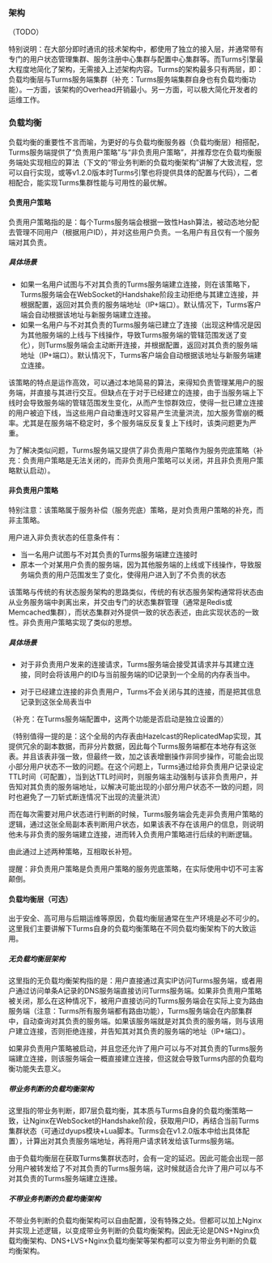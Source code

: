 ### 架构

（TODO）

特别说明：在大部分即时通讯的技术架构中，都使用了独立的接入层，并通常带有专门的用户状态管理集群、服务注册中心集群与配置中心集群等。而Turms引擎最大程度地简化了架构，无需接入上述架构内容。Turms的架构最多只有两层，即：负载均衡层与Turms服务端集群（补充：Turms服务端集群自身也有负载均衡功能）。一方面，该架构的Overhead开销最小。另一方面，可以极大简化开发者的运维工作。

### 负载均衡

负载均衡的重要性不言而喻，为更好的与负载均衡服务器（负载均衡层）相搭配，Turms服务端提供了“负责用户策略”与“非负责用户策略”，并推荐您在负载均衡服务端处实现相应的算法（下文的“带业务判断的负载均衡架构”讲解了大致流程，您可以自行实现，或等v1.2.0版本时Turms引擎也将提供具体的配置与代码），二者相配合，能实现Turms集群性能与可用性的最优解。

#### 负责用户策略

负责用户策略指的是：每个Turms服务端会根据一致性Hash算法，被动态地分配去管理不同用户（根据用户ID），并对这些用户负责。一名用户有且仅有一个服务端对其负责。

##### 具体场景

* 如果一名用户试图与不对其负责的Turms服务端建立连接，则在该策略下，Turms服务端会在WebSocket的Handshake阶段主动拒绝与其建立连接，并根据配置，返回对其负责的服务端地址（IP+端口）。默认情况下，Turms客户端会自动根据该地址与新服务端建立连接。
* 如果一名用户与不对其负责的Turms服务端已建立了连接（出现这种情况是因为其他服务端的上线与下线操作，导致Turms服务端的管辖范围发送了变化），则Turms服务端会主动断开连接，并根据配置，返回对其负责的服务端地址（IP+端口）。默认情况下，Turms客户端会自动根据该地址与新服务端建立连接。

该策略的特点是运作高效，可以通过本地简易的算法，来得知负责管理某用户的服务端，并直接与其进行交互。但缺点在于对于已经建立的连接，由于当服务端上下线时会导致服务端的管辖范围发生变化，从而产生惊群效应，使得一批已建立连接的用户被迫下线，当这些用户自动重连时又容易产生流量洪流，加大服务雪崩的概率。尤其是在服务端不稳定时，多个服务端反反复复上下线时，该类问题更为严重。

为了解决类似问题，Turms服务端又提供了非负责用户策略作为服务兜底策略（补充：负责用户策略是无法关闭的，而非负责用户策略可以关闭，并且非负责用户策略默认启动）。

#### 非负责用户策略

特别注意：该策略属于服务补偿（服务兜底）策略，是对负责用户策略的补充，而非主策略。

用户进入非负责状态的任意条件有：

* 当一名用户试图与不对其负责的Turms服务端建立连接时
* 原本一个对某用户负责的服务端，因为其他服务端的上线或下线操作，导致服务端负责的用户范围发生了变化，使得用户进入到了不负责的状态

该策略与传统的有状态服务架构的思路类似，传统的有状态服务架构通常将状态由从业务服务端中剥离出来，并交由专门的状态集群管理（通常是Redis或Memcached集群），而状态集群对外提供一致的状态表述，由此实现状态的一致性。非负责用户策略实现了类似的思想。

##### 具体场景

* 对于非负责用户发来的连接请求，Turms服务端会接受其请求并与其建立连接，同时会将该用户的ID与当前服务端的ID记录到一个全局的内存表当中。

* 对于已经建立连接的非负责用户，Turms不会关闭与其的连接，而是把其信息记录到这张全局表当中

（补充：在Turms服务端配置中，这两个功能是否启动是独立设置的）


（特别值得一提的是：这个全局的内存表由Hazelcast的ReplicatedMap实现，其提供冗余的副本数据，而非分片数据，因此每个Turms服务端都在本地存有这张表。并且该表非强一致，但最终一致，加之该表增删操作非同步操作，可能会出现小部分用户状态不一致的问题。在这个问题上，Turms通过给非负责用户记录设定TTL时间（可配置），当到达TTL时间时，则服务端主动强制与该非负责用户，并告知对其负责的服务端地址，以解决可能出现的小部分用户状态不一致的问题，同时也避免了一刀斩式断连情况下出现的流量洪流）

而在每次需要对用户状态进行判断的时候，Turms服务端会先走非负责用户策略的逻辑，通过这张全局副本表判断用户状态，如果该表不存在该用户的信息，则说明他未与非负责的服务端建立连接，进而转入负责用户策略进行后续的判断逻辑。

由此通过上述两种策略，互相取长补短。

提醒：非负责用户策略是负责用户策略的服务兜底策略，在实际使用中切不可主客颠倒。

#### 负载均衡层（可选）

出于安全、高可用与后期运维等原因，负载均衡层通常在生产环境是必不可少的。这里我们主要讲解下Turms自身的负载均衡策略在不同负载均衡架构下的大致运用。

##### 无负载均衡层架构

这里指的无负载均衡架构指的是：用户直接通过真实IP访问Turms服务端，或者用户通过访问单条A记录的DNS服务端直接访问Turms服务端。如果非负责用户策略被关闭，那么在这种情况下，被用户直接访问的Turms服务端会在实际上变为路由服务端（注意：Turms所有服务端都有路由功能），Turms服务端会在内部集群中，自动查询对其负责的服务端。如果该服务端就是对其负责的服务端，则与该用户建立连接，否则拒绝连接，并告知其对其负责的服务端的地址（IP+端口）。

如果非负责用户策略被启动，并且您还允许了用户可以与不对其负责的Turms服务端建立连接，则该服务端会一概直接建立连接，但这就会导致Turms内部的负载均衡功能失去意义。

##### 带业务判断的负载均衡架构

这里指的带业务判断，即7层负载均衡，其本质与Turms自身的负载均衡策略一致，让Nginx在WebSocket的Handshake阶段，获取用户ID，再结合当前Turms集群状态（可通过dyups模块+Lua脚本。Turms会在v1.2.0版本中给出具体配置），计算出对其负责服务端地址，再将用户请求转发给该Turms服务端。

由于负载均衡层在获取Turms集群状态时，会有一定的延迟。因此可能会出现一部分用户被转发给了不对其负责的Turms服务端，这时候就适合允许了用户可以与不对其负责的Turms服务端建立连接。

##### 不带业务判断的负载均衡架构
不带业务判断的负载均衡架构可以自由配置，没有特殊之处。但都可以加上Nginx并实现上述逻辑，以变成带业务判断的负载均衡架构。因此无论是DNS+Nginx负载均衡架构、DNS+LVS+Nginx负载均衡架等架构都可以变为带业务判断的负载均衡架构。
